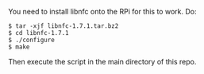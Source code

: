 You need to install libnfc onto the RPi for this to work. Do:

    $ tar -xjf libnfc-1.7.1.tar.bz2
    $ cd libnfc-1.7.1
    $ ./configure
    $ make

Then execute the script in the main directory of this repo.

